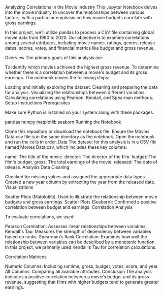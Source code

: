 Analyzing Correlations in the Movie Industry
This Jupyter Notebook delves into the movie industry to uncover the relationships between various factors, with a particular emphasis on how movie budgets correlate with gross earnings.

In this project, we'll utilize pandas to process a CSV file containing global movie data from 1980 to 2020. Our objective is to examine correlations among several attributes, including movie names, ratings, genres, release dates, scores, votes, and financial metrics like budget and gross revenue.

Overview
The primary goals of this analysis are:

To identify which movies achieved the highest gross revenue.
To determine whether there is a correlation between a movie's budget and its gross earnings.
The notebook covers the following steps:

Loading and initially exploring the dataset.
Cleaning and preparing the data for analysis.
Visualizing the relationships between different variables.
Calculating correlations using Pearson, Kendall, and Spearman methods.
Setup Instructions
Prerequisites

Make sure Python is installed on your system along with these packages:

pandas
numpy
matplotlib
seaborn
Running the Notebook

Clone this repository or download the notebook file.
Ensure the Movies Data.csv file is in the same directory as the notebook.
Open the notebook and run the cells in order.
Data
The dataset for this analysis is in a CSV file named Movies Data.csv, which includes these key columns:

name: The title of the movie.
director: The director of the film.
budget: The film's budget.
gross: The total earnings of the movie.
released: The date of release.
Analysis
Data Cleaning

Checked for missing values and assigned the appropriate data types.
Created a new year column by extracting the year from the released date.
Visualizations

Scatter Plots (Matplotlib): Used to illustrate the relationship between movie budgets and gross earnings.
Scatter Plots (Seaborn): Confirmed a positive correlation between budget and earnings.
Correlation Analysis

To evaluate correlations, we used:

Pearson Correlation: Assesses linear relationships between variables.
Kendall's Tau: Measures the strength of dependency between variables based on ranks.
Spearman's Rank Correlation: Examines how well the relationship between variables can be described by a monotonic function.
In this project, we primarily used Kendall's Tau for correlation calculations.

Correlation Matrices

Numeric Columns: Including runtime, gross, budget, votes, score, and year.
All Columns: Comparing all available attributes.
Conclusion
The analysis indicates a positive correlation between a movie’s budget and its gross revenue, suggesting that films with higher budgets tend to generate greater earnings.









